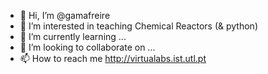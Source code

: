 - 👋 Hi, I’m @gamafreire
- 👀 I’m interested in teaching Chemical Reactors (& python)
- 🌱 I’m currently learning ...
- 💞️ I’m looking to collaborate on ...
- 📫 How to reach me http://virtualabs.ist.utl.pt

<!---
gamafreire/gamafreire is a ✨ special ✨ repository because its `README.md` (this file) appears on your GitHub profile.
You can click the Preview link to take a look at your changes.
--->
